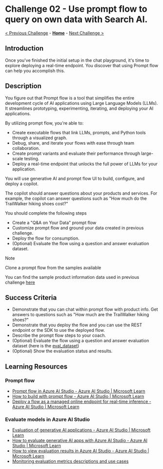 # Challenge 02 - Use prompt flow to query on own data with Search AI.

 [< Previous Challenge](./Challenge-01.md) - **[Home](../README.md)** - [Next Challenge >](./Challenge-03.md)
 
## Introduction

Once you've finished the initial setup in the chat playground, it's time to explore deploying a real-time endpoint. You discover that using Prompt flow can help you accomplish this.

## Description

You figure out that Prompt flow is a tool that simplifies the entire development cycle of AI applications using Large Language Models (LLMs). It streamlines prototyping, experimenting, iterating, and deploying your AI applications.

By utilizing prompt flow, you're able to:
- Create executable flows that link LLMs, prompts, and Python tools through a visualized graph.
- Debug, share, and iterate your flows with ease through team collaboration.
- Create prompt variants and evaluate their performance through large-scale testing.
- Deploy a real-time endpoint that unlocks the full power of LLMs for your application.

You will use generative AI and prompt flow UI to build, configure, and deploy a copilot.

The copilot should answer questions about your products and services. For example, the copilot can answer questions such as "How much do the TrailWalker hiking shoes cost?"

You should complete the following steps
- Create a "Q&A on Your Data" prompt flow
- Customize prompt flow and ground your data created in previous challenge.
- Deploy the flow for consumption.
- (Optional) Evaluate the flow using a question and answer evaluation dataset.

> [!NOTE]
> Clone a prompt flow from the samples available

You can find the sample product information data used in previous challenge [here](./Resources/Challenge-01/Data/product-info)

## Success Criteria
- Demonstrate that you can chat within prompt flow with product info. Get answers to questions such as "How much are the TrailWalker hiking shoes?"
- Demonstrate that you deploy the flow and you can use the REST endpoint or the SDK to use the deployed flow.
- Describe the prompt flow steps to your coach.
- (Optional) Evaluate the flow using a question and answer evaluation dataset (here is the [eval_dataset](https://github.com/Azure-Samples/rag-data-openai-python-promptflow/blob/main/src/evaluation/evaluation_dataset.jsonl))
- (Optional) Show the evaluation status and results.

## Learning Resources

### Prompt flow
- [Prompt flow in Azure AI Studio - Azure AI Studio | Microsoft Learn](https://learn.microsoft.com/en-us/azure/ai-studio/how-to/prompt-flow)
- [How to build with prompt flow - Azure AI Studio | Microsoft Learn](https://learn.microsoft.com/en-us/azure/ai-studio/how-to/flow-develop)
- [Deploy a flow as a managed online endpoint for real-time inference - Azure AI Studio | Microsoft Learn](https://learn.microsoft.com/en-us/azure/ai-studio/how-to/flow-deploy)

### Evaluate models in Azure AI Studio
- [Evaluation of generative AI applications - Azure AI Studio | Microsoft Learn](https://learn.microsoft.com/en-us/azure/ai-studio/concepts/evaluation-approach-gen-ai)
- [How to evaluate generative AI apps with Azure AI Studio - Azure AI Studio | Microsoft Learn](https://learn.microsoft.com/en-us/azure/ai-studio/how-to/evaluate-generative-ai-app)
- [How to view evaluation results in Azure AI Studio - Azure AI Studio | Microsoft Learn](https://learn.microsoft.com/en-us/azure/ai-studio/how-to/evaluate-flow-results)
- [Monitoring evaluation metrics descriptions and use cases](https://learn.microsoft.com/en-us/azure/machine-learning/prompt-flow/concept-model-monitoring-generative-ai-evaluation-metrics?view=azureml-api-2)